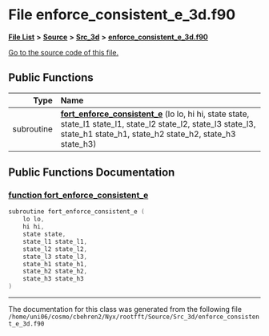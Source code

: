 
# File enforce\_consistent\_e\_3d.f90


[**File List**](files.md) **>** [**Source**](dir_74389ed8173ad57b461b9d623a1f3867.md) **>** [**Src\_3d**](dir_723248e6e98dc7cb10ec13b7569a328c.md) **>** [**enforce\_consistent\_e\_3d.f90**](enforce__consistent__e__3d_8f90.md)

[Go to the source code of this file.](enforce__consistent__e__3d_8f90_source.md)


















## Public Functions

| Type | Name |
| ---: | :--- |
|  subroutine | [**fort\_enforce\_consistent\_e**](enforce__consistent__e__3d_8f90.md#function-fort-enforce-consistent-e) (lo lo, hi hi, state state, state\_l1 state\_l1, state\_l2 state\_l2, state\_l3 state\_l3, state\_h1 state\_h1, state\_h2 state\_h2, state\_h3 state\_h3) <br> |








## Public Functions Documentation


### <a href="#function-fort-enforce-consistent-e" id="function-fort-enforce-consistent-e">function fort\_enforce\_consistent\_e </a>


```cpp
subroutine fort_enforce_consistent_e (
    lo lo,
    hi hi,
    state state,
    state_l1 state_l1,
    state_l2 state_l2,
    state_l3 state_l3,
    state_h1 state_h1,
    state_h2 state_h2,
    state_h3 state_h3
) 
```



------------------------------
The documentation for this class was generated from the following file `/home/uni06/cosmo/cbehren2/Nyx/rootfft/Source/Src_3d/enforce_consistent_e_3d.f90`